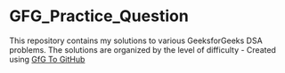 # GFG_Practice_Question
This repository contains my solutions to various GeeksforGeeks DSA problems. The solutions are organized by the level of difficulty - Created using [GfG To GitHub](https://github.com/Sandeep-Raj-CSE/GFG_Practice_Question)
